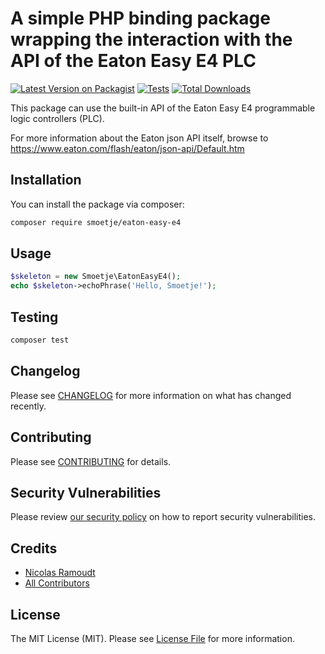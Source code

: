 # A simple PHP binding package wrapping the interaction with the API of the Eaton Easy E4 PLC

[![Latest Version on Packagist](https://img.shields.io/packagist/v/smoetje/eaton-easy-e4.svg?style=flat-square)](https://packagist.org/packages/smoetje/eaton-easy-e4)
[![Tests](https://github.com/smoetje/eaton-easy-e4/actions/workflows/run-tests.yml/badge.svg?branch=main)](https://github.com/smoetje/eaton-easy-e4/actions/workflows/run-tests.yml)
[![Total Downloads](https://img.shields.io/packagist/dt/smoetje/eaton-easy-e4.svg?style=flat-square)](https://packagist.org/packages/smoetje/eaton-easy-e4)

This package can use the built-in API of the Eaton Easy E4 programmable logic controllers (PLC).

For more information about the Eaton json API itself, browse to https://www.eaton.com/flash/eaton/json-api/Default.htm

## Installation

You can install the package via composer:

```bash
composer require smoetje/eaton-easy-e4
```

## Usage

```php
$skeleton = new Smoetje\EatonEasyE4();
echo $skeleton->echoPhrase('Hello, Smoetje!');
```

## Testing

```bash
composer test
```

## Changelog

Please see [CHANGELOG](CHANGELOG.md) for more information on what has changed recently.

## Contributing

Please see [CONTRIBUTING](.github/CONTRIBUTING.md) for details.

## Security Vulnerabilities

Please review [our security policy](../../security/policy) on how to report security vulnerabilities.

## Credits

- [Nicolas Ramoudt](https://github.com/smoetje)
- [All Contributors](../../contributors)

## License

The MIT License (MIT). Please see [License File](LICENSE.md) for more information.

